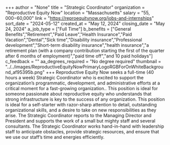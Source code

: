 +++
author = "None"
title = "Strategic Coordinator"
organization = "Reproductive Equity Now"
location = "Massachusetts"
salary = "$55,000-$60,000"
link = "https://reproequitynow.org/jobs-and-internships"
sort_date = "2024-05-12"
created_at = "May 12, 2024"
closing_date = "May 24, 2024"
a_job_type = ["Full Time"]
b_benefits = ["General Benefits","Retirement","Paid Leave","Health Insurance","Paid Vacation","Dental","Sick time","Disability insurance","Professional development","Short-term disability insurance","health insurance","a retirement plan (with a company contribution starting the first of the quarter after 6 months of employment)","paid time off","and 10 paid holidays"]
c_feedback = ""
aa_degrees_required = "No degree required"
thumbnail = "../../images/ReproductiveEquityNowPrimaryLogoRGBForOnWhiteBackground_af95395b.png"
+++
Reproductive Equity Now seeks a full-time (40 hours a week) Strategic Coordinator who is excited to support the organization’s programmatic, development, and administrative efforts at a critical moment for a fast-growing organization.. This position is ideal for someone passionate about reproductive equity who understands that strong infrastructure is key to the success of any organization. This position is ideal for a self-starter with razor-sharp attention to detail, outstanding organizational skills, and a desire to take on new responsibilities as they arise.  The Strategic Coordinator reports to the Managing Director and President and supports the work of a small but mighty staff and several consultants. The Strategic Coordinator works hand-in-hand with leadership staff to anticipate obstacles, provide strategic resources,  and ensure that we use our staff’s time and energies efficiently. 
